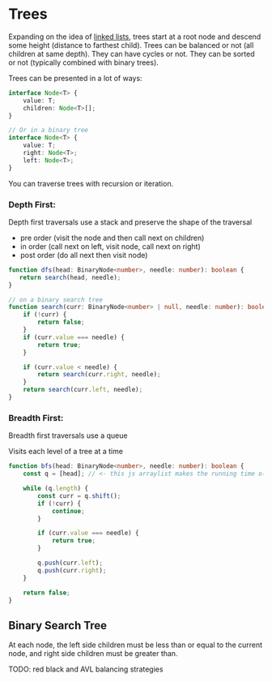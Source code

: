 # Trees

Expanding on the idea of [linked lists](./linked-list.md), trees start at a root node and descend
some height (distance to farthest child). Trees can be balanced or not (all children at same depth). They can have cycles or not.
They can be sorted or not (typically combined with binary trees).

Trees can be presented in a lot of ways:

```ts
interface Node<T> {
	value: T;
	children: Node<T>[];
}

// Or in a binary tree
interface Node<T> {
	value: T;
	right: Node<T>;
	left: Node<T>;
}
```

You can traverse trees with recursion or iteration.

### Depth First:

Depth first traversals use a stack and preserve the shape of the traversal

- pre order (visit the node and then call next on children)
- in order (call next on left, visit node, call next on right)
- post order (do all next then visit node)

```ts
function dfs(head: BinaryNode<number>, needle: number): boolean {
   return search(head, needle);
}

// on a binary search tree
function search(curr: BinaryNode<number> | null, needle: number): boolean {
    if (!curr) {
        return false;
    }
    if (curr.value === needle) {
        return true;
    }

    if (curr.value < needle) {
        return search(curr.right, needle);
    }
    return search(curr.left, needle);
}
```

### Breadth First:

Breadth first traversals use a queue

Visits each level of a tree at a time

```ts
function bfs(head: BinaryNode<number>, needle: number): boolean {
	const q = [head]; // <- this js arraylist makes the running time o(n^2), so use a real queue in actual programs

	while (q.length) {
		const curr = q.shift();
		if (!curr) {
			continue;
		}

		if (curr.value === needle) {
			return true;
		}

		q.push(curr.left);
		q.push(curr.right);
	}

	return false;
}
```

## Binary Search Tree

At each node, the left side children must be less than or equal to the current node, and right side children must be greater than.

TODO: red black and AVL balancing strategies
